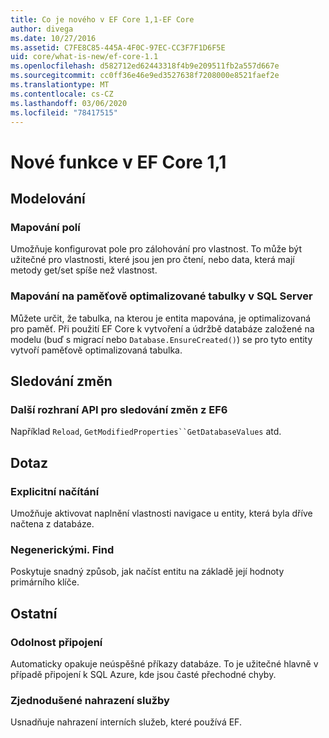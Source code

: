 ```yaml
---
title: Co je nového v EF Core 1,1-EF Core
author: divega
ms.date: 10/27/2016
ms.assetid: C7FE8C85-445A-4F0C-97EC-CC3F7F1D6F5E
uid: core/what-is-new/ef-core-1.1
ms.openlocfilehash: d582712ed62443318f4b9e209511fb2a557d667e
ms.sourcegitcommit: cc0ff36e46e9ed3527638f7208000e8521faef2e
ms.translationtype: MT
ms.contentlocale: cs-CZ
ms.lasthandoff: 03/06/2020
ms.locfileid: "78417515"
---
```

# <a name="new-features-in-ef-core-11"></a>Nové funkce v EF Core 1,1

## <a name="modeling"></a>Modelování

### <a name="field-mapping"></a>Mapování polí

Umožňuje konfigurovat pole pro zálohování pro vlastnost. To může být užitečné pro vlastnosti, které jsou jen pro čtení, nebo data, která mají metody get/set spíše než vlastnost.

### <a name="mapping-to-memory-optimized-tables-in-sql-server"></a>Mapování na paměťově optimalizované tabulky v SQL Server

Můžete určit, že tabulka, na kterou je entita mapována, je optimalizovaná pro paměť. Při použití EF Core k vytvoření a údržbě databáze založené na modelu (buď s migrací nebo `Database.EnsureCreated()`) se pro tyto entity vytvoří paměťově optimalizovaná tabulka.

## <a name="change-tracking"></a>Sledování změn

### <a name="additional-change-tracking-apis-from-ef6"></a>Další rozhraní API pro sledování změn z EF6

Například `Reload`, `GetModifiedProperties``GetDatabaseValues` atd.

## <a name="query"></a>Dotaz

### <a name="explicit-loading"></a>Explicitní načítání

Umožňuje aktivovat naplnění vlastnosti navigace u entity, která byla dříve načtena z databáze.

### <a name="dbsetfind"></a>Negenerickými. Find

Poskytuje snadný způsob, jak načíst entitu na základě její hodnoty primárního klíče.

## <a name="other"></a>Ostatní

### <a name="connection-resiliency"></a>Odolnost připojení

Automaticky opakuje neúspěšné příkazy databáze. To je užitečné hlavně v případě připojení k SQL Azure, kde jsou časté přechodné chyby.

### <a name="simplified-service-replacement"></a>Zjednodušené nahrazení služby

Usnadňuje nahrazení interních služeb, které používá EF.
